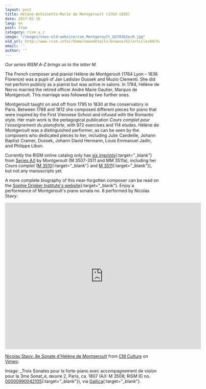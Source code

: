 ```yaml
---
layout: post
title: Hélène-Antoinette-Marie de Montgeroult (1764-1836)
date: 2017-02-16
lang: en
post: true
category: rism_a_z
image: "/images/news-old-website/csm_Montgeroult_02703b2ec0.jpg"
old_url: http://www.rism.info//home/newsdetails/browse/62/article/64/helene-antoinette-marie-de-montgeroult-1764-1836.html
email: ''
author: ''
---
```



_Our series RISM A-Z brings us to the letter M._

The French composer and pianist Hélène de Montgeroult (1764 Lyon – 1836 Florence) was a pupil of Jan Ladislav Dussek and Muzio Clementi. She did not perform publicly as a pianist but was active in salons. In 1784, Hélène de Nervo married the retired officer André Marie Gautier, Marquis de Montgeroult. This marriage was followed by two further ones.

Montgeroult taught on and off from 1795 to 1830 at the conservatory in Paris. Between 1788 and 1812 she composed different pieces for piano that were inspired by the First Viennese School and infused with the Romantic style. Her main work is the pedagogical publication _Cours complet pour l'enseignement du pianoforte_, with 972 exercises and 114 etudes. Hélène de Montgeroult was a distinguished performer, as can be seen by the composers who dedicated pieces to her, including Julie  Candeille, Johann Baptist  Cramer, Dussek, Johann David Hermann, Louis Emmanuel Jadin, and Philippe Libon.

Currently the RISM online catalog only has [six imprints](https://opac.rism.info/search?View=rism&q=133166821&Language=en){:target="_blank"} from [Series A/I](/publications.html#c36) by Montgeroult (M 3507-3511 and MM 3511a), including her _Cours complet_ ([M 3510](https://opac.rism.info/search?id=00000990042107&Language=en){:target="_blank"} and [M 3511](https://opac.rism.info/search?id=00000990042108&Language=en){:target="_blank"}), but not any manuscripts yet.

A more complete biography of this near-forgotten composer can be read on the [Sophie Drinker Institute's website](http://www.sophie-drinker-institut.de/cms/index.php/montgeroult-helene-de){:target="_blank"}. Enjoy a performance of Montgeroult's piano sonata no. 8 performed by Nicolas Stavy:

<iframe src="https://player.vimeo.com/video/29382724" width="640" height="480" frameborder="0" webkitallowfullscreen mozallowfullscreen allowfullscreen></iframe>

[Nicolas Stavy: 8e Sonate d'Hélène de Montgeroult‏](https://vimeo.com/29382724) from [CM Culture](https://vimeo.com/user5129702) on [Vimeo](https://vimeo.com).





Image: _Trois Sonates pour le forte-piano avec accompagnement de violon pour la 3me Sonat_e, œuvre 2, Paris, ca. 1807 (A/I: M 3508; RISM ID no. [00000990042105](https://opac.rism.info/search?id=00000990042105&Language=en){:target="_blank"}), via [Gallica](http://gallica.bnf.fr/ark:/12148/btv1b90816108/f1.image){:target="_blank"}.





<script type="text/javascript">var switchTo5x=true;</script><script type="text/javascript" src="http://w.sharethis.com/button/buttons.js"></script><script type="text/javascript">stLight.options({publisher: "9b601438-1ce1-49d8-bfd7-9cff5df54c17", doNotHash: false, doNotCopy: false, hashAddressBar: false});</script>